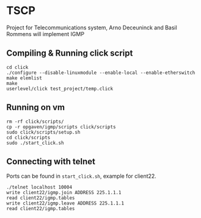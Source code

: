 # TSCP
Project for Telecommunications system, Arno Deceuninck and Basil Rommens will implement IGMP

## Compiling & Running click script
```shell
cd click
./configure --disable-linuxmodule --enable-local --enable-etherswitch
make elemlist
make
userlevel/click test_project/temp.click
```

## Running on vm
```shell
rm -rf click/scripts/
cp -r opgaven/igmp/scripts click/scripts
sudo click/scripts/setup.sh
cd click/scripts
sudo ./start_click.sh
```

## Connecting with telnet
Ports can be found in `start_click.sh`, example for client22.
```shell
./telnet localhost 10004
write client22/igmp.join ADDRESS 225.1.1.1
read client22/igmp.tables
write client22/igmp.leave ADDRESS 225.1.1.1
read client22/igmp.tables
```